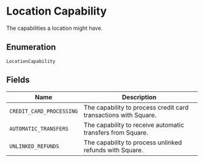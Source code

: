 <!-- Optimized: 2025-10-06 -->
<!-- RPM: 1.6.2.1.1.6.2.1_location-capability_20251006 -->
<!-- Session: E2E RPM DNA Application -->
<!-- AOM: RND (Reggie & Dro) -->
<!-- COI: TECHNOLOGY -->
<!-- RPM: HIGH -->
<!-- ACTION: BUILD -->

# Location Capability

The capabilities a location might have.

## Enumeration

`LocationCapability`

## Fields

| Name | Description |
|  --- | --- |
| `CREDIT_CARD_PROCESSING` | The capability to process credit card transactions with Square. |
| `AUTOMATIC_TRANSFERS` | The capability to receive automatic transfers from Square. |
| `UNLINKED_REFUNDS` | The capability to process unlinked refunds with Square. |
